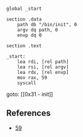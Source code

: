 ```
global _start

section .data
    path db "/bin/init", 0
    argv dq path, 0
    envp dq 0

section .text

_start:
    lea rdi, [rel path]
    lea rsi, [rel argv]
    lea rdx, [rel envp]
    mov rax, 59
    syscall
```

goto: [[0x31 - init]]

## References
- [59](https://elixir.bootlin.com/linux/v6.12.6/source/tools/arch/x86/include/uapi/asm/unistd_64.h#L6)
